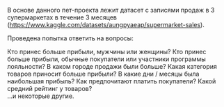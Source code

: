 В основе данного пет-проекта лежит датасет с записями продаж в 3 супермаркетах в течение 3 месяцев (https://www.kaggle.com/datasets/aungpyaeap/supermarket-sales).

Проведена попытка ответить на вопросы:

Кто принес больше прибыли, мужчины или женщины?
Кто принес больше прибыли, обычные покупатели или участники программы лояльности?
В каком городе продажи были больше?
Какая категория товаров приносит больше прибыли?
В какие дни / месяцы была наибольшая прибыль?
Как предпочитают платить покупатели?
Какой средний рейтинг у товаров?  
...и некоторые другие.
